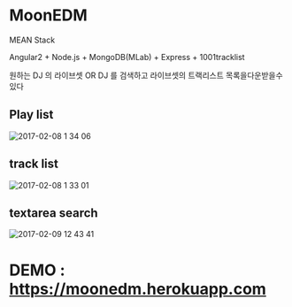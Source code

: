 
MoonEDM
=======
MEAN Stack 

Angular2 + Node.js + MongoDB(MLab) + Express + 1001tracklist


원하는 DJ 의 라이브셋 OR DJ 를  검색하고 라이브셋의 트랙리스트 목록을다운받을수있다 

## Play list

![2017-02-08 1 34 06](https://cloud.githubusercontent.com/assets/17931892/22700763/fe1666b0-ed9e-11e6-8992-afaf9148d7c2.png)

## track list

![2017-02-08 1 33 01](https://cloud.githubusercontent.com/assets/17931892/22700772/08024518-ed9f-11e6-96d5-74988de499d4.png)

## textarea search

![2017-02-09 12 43 41](https://cloud.githubusercontent.com/assets/17931892/22768423/72596b86-eec5-11e6-85cd-1f1052869fa1.png)

DEMO : https://moonedm.herokuapp.com
=======
